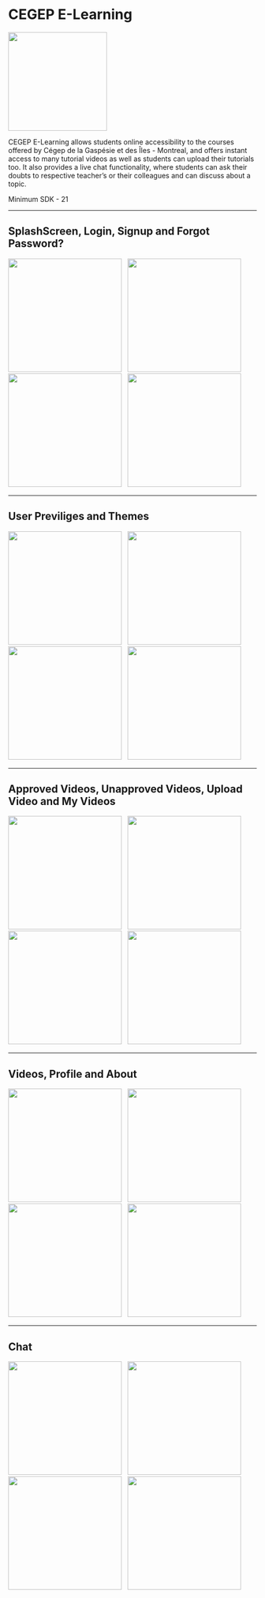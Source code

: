 # CEGEP E-Learning

<p align="left">
  <img src="app/src/main/res/drawable-v24/mainlogo.png" width="200">
</p>

CEGEP E-Learning allows students online accessibility to the courses offered by Cégep de la Gaspésie et des Îles - Montreal, and offers instant access to many tutorial videos as well as students can upload their tutorials too. It also provides a live chat functionality, where students can ask their doubts to respective teacher’s or their colleagues and can discuss about a topic.

Minimum SDK - 21

---
## SplashScreen, Login, Signup and Forgot Password?

<p align="left">
  <img src="Screenshots/Screenshot (0).png" width="230"> &nbsp
  <img src="Screenshots/Screenshot (1).png" width="230"> &nbsp
  <img src="Screenshots/Screenshot (3).png" width="230"> &nbsp
  <img src="Screenshots/Screenshot (2).png" width="230">
</p>

---
## User Previliges and Themes
<p align="left">
  <img src="Screenshots/Screenshot (4).png" width="230"> &nbsp
  <img src="Screenshots/Screenshot (7).png" width="230"> &nbsp
  <img src="Screenshots/Screenshot (8).png" width="230"> &nbsp
  <img src="Screenshots/Screenshot (9).png" width="230">
</p>

---
## Approved Videos, Unapproved Videos, Upload Video and My Videos
<p align="left">
  <img src="Screenshots/Screenshot (5).png" width="230"> &nbsp
  <img src="Screenshots/Screenshot (6).png" width="230"> &nbsp
  <img src="Screenshots/Screenshot (12).png" width="230"> &nbsp
  <img src="Screenshots/Screenshot (13).png" width="230">
</p>

---
## Videos, Profile and About
<p align="left">
  <img src="Screenshots/Screenshot (19).png" width="230"> &nbsp
  <img src="Screenshots/Screenshot (11).png" width="230"> &nbsp
  <img src="Screenshots/Screenshot (14).png" width="230"> &nbsp
  <img src="Screenshots/Screenshot (15).png" width="230">
</p>

---
## Chat
<p align="left">
  <img src="Screenshots/Screenshot (17).png" width="230"> &nbsp
  <img src="Screenshots/Screenshot (16).png" width="230"> &nbsp
  <img src="Screenshots/Screenshot (18).png" width="230"> &nbsp
  <img src="Screenshots/Screenshot (20).png" width="230">
</p>
